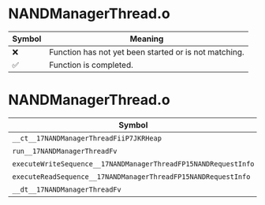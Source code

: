 # NANDManagerThread.o
| Symbol | Meaning 
| ------------- | ------------- 
| :x: | Function has not yet been started or is not matching. 
| :white_check_mark: | Function is completed. 


# NANDManagerThread.o
| Symbol | Decompiled? |
| ------------- | ------------- |
| `__ct__17NANDManagerThreadFiiP7JKRHeap` | :x: |
| `run__17NANDManagerThreadFv` | :x: |
| `executeWriteSequence__17NANDManagerThreadFP15NANDRequestInfo` | :x: |
| `executeReadSequence__17NANDManagerThreadFP15NANDRequestInfo` | :x: |
| `__dt__17NANDManagerThreadFv` | :x: |
